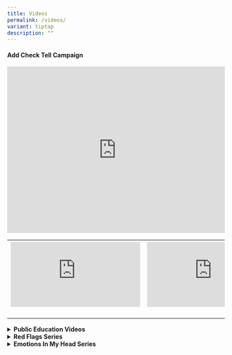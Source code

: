 ```yaml
---
title: Videos
permalink: /videos/
variant: tiptap
description: ""
---
```

<h4>Add Check Tell Campaign</h4>
<div class="iframe-wrapper">
<iframe height="385" width="100%" allowfullscreen="true" frameborder="0" src="https://www.youtube.com/embed/5wPxjwKtB0c?si=1Zds-hsZVG75R6Mu"></iframe>
</div>
<table style="minWidth: 75px">
<colgroup>
<col>
<col>
<col>
</colgroup>
<tbody>
<tr>
<th rowspan="1" colspan="1">
<div class="iframe-wrapper">
<iframe allowfullscreen="true" frameborder="0" src="https://www.youtube.com/embed/bIAo--B3V3A"></iframe>
</div>
</th>
<th rowspan="1" colspan="1">
<div class="iframe-wrapper">
<iframe allowfullscreen="true" frameborder="0" src="https://www.youtube.com/embed/Quheci-B3JU"></iframe>
</div>
</th>
<th rowspan="1" colspan="1">
<div class="iframe-wrapper">
<iframe allowfullscreen="true" frameborder="0" src="https://www.youtube.com/embed/Rs4s0nKWJmc"></iframe>
</div>
</th>
</tr>
<tr>
<td rowspan="1" colspan="1">
<p></p>
</td>
<td rowspan="1" colspan="1">
<p></p>
</td>
<td rowspan="1" colspan="1">
<p></p>
</td>
</tr>
</tbody>
</table>
<div data-type="detailGroup" class="isomer-accordion-group isomer-accordion isomer-accordion-white">
<details class="isomer-details">
<summary><strong>Public Education Videos</strong>
</summary>
<div data-type="detailsContent" class="isomer-details-content">
<p>Table</p>
<table style="minWidth: 75px">
<colgroup>
<col>
<col>
<col>
</colgroup>
<tbody>
<tr>
<th rowspan="1" colspan="1">
<p>Beware of Tech Support scams</p>
<div class="iframe-wrapper">
<iframe allowfullscreen="true" frameborder="0" src="https://www.youtube.com/embed/HDaHv_bgxS8"></iframe>
</div>
</th>
<th rowspan="1" colspan="1">
<p>Stay Safe from Investment Scams</p>
<div class="iframe-wrapper">
<iframe allowfullscreen="true" frameborder="0" src="https://www.youtube.com/embed/8rIsm809gmA"></iframe>
</div>
</th>
<th rowspan="1" colspan="1">
<p></p>
</th>
</tr>
<tr>
<td rowspan="1" colspan="1">
<p></p>
</td>
<td rowspan="1" colspan="1">
<p></p>
</td>
<td rowspan="1" colspan="1">
<p></p>
</td>
</tr>
<tr>
<td rowspan="1" colspan="1">
<p></p>
</td>
<td rowspan="1" colspan="1">
<p></p>
</td>
<td rowspan="1" colspan="1">
<p></p>
</td>
</tr>
</tbody>
</table>
</div>
</details>
</div>
<div data-type="detailGroup" class="isomer-accordion-group isomer-accordion isomer-accordion-white">
<details class="isomer-details">
<summary><strong>Red Flags Series</strong>
</summary>
<div data-type="detailsContent" class="isomer-details-content">
<table style="minWidth: 50px">
<colgroup>
<col>
<col>
</colgroup>
<tbody>
<tr>
<th rowspan="1" colspan="1">
<p><strong>Investment Scams</strong>
</p>
<div class="iframe-wrapper">
<iframe allowfullscreen="true" frameborder="0" src="https://www.youtube.com/embed/pM0igduWE9A"></iframe>
</div>
</th>
<th rowspan="1" colspan="1">
<p>Job Scams</p>
<div class="iframe-wrapper">
<iframe allowfullscreen="true" frameborder="0" src="https://www.youtube.com/embed/AxKEfu5x8Xk"></iframe>
</div>
</th>
</tr>
<tr>
<td rowspan="1" colspan="1">
<p><strong>E-Commerce Scams</strong>
</p>
<div class="iframe-wrapper">
<iframe allowfullscreen="true" frameborder="0" src="https://www.youtube.com/embed/lPmPEFw9E-4"></iframe>
</div>
</td>
<td rowspan="1" colspan="1">
<p><strong>Bank-related Phishing Scams</strong>
</p>
<div class="iframe-wrapper">
<iframe allowfullscreen="true" frameborder="0" src="https://www.youtube.com/embed/KB30i39fQB8"></iframe>
</div>
</td>
</tr>
</tbody>
</table>
</div>
</details>
</div>
<div data-type="detailGroup" class="isomer-accordion-group isomer-accordion isomer-accordion-white">
<details class="isomer-details">
<summary><strong>Emotions In My Head Series</strong>
</summary>
<div data-type="detailsContent" class="isomer-details-content">
<table style="minWidth: 75px">
<colgroup>
<col>
<col>
<col>
</colgroup>
<tbody>
<tr>
<td rowspan="1" colspan="1">
<p><strong>Investment Scams</strong>
</p>
<div class="iframe-wrapper">
<iframe allowfullscreen="true" frameborder="0" src="https://www.youtube.com/embed/62Jw37henQc"></iframe>
</div>
</td>
<td rowspan="1" colspan="1">
<p><strong>Job Scams</strong>
</p>
<div class="iframe-wrapper">
<iframe allowfullscreen="true" frameborder="0" src="https://www.youtube.com/embed/vCkRkup2NUw"></iframe>
</div>
</td>
<td rowspan="1" colspan="1">
<p><strong>Malware Scams</strong>
</p>
<div class="iframe-wrapper">
<iframe allowfullscreen="true" frameborder="0" src="https://www.youtube.com/embed/Pdk3yEcs7FM"></iframe>
</div>
</td>
</tr>
<tr>
<td rowspan="1" colspan="1">
<p><strong>Impersonation Scams</strong>
</p>
<div class="iframe-wrapper">
<iframe allowfullscreen="true" frameborder="0" src="https://www.youtube.com/embed/VOVsUXBxXNY"></iframe>
</div>
</td>
<td rowspan="1" colspan="1">
<p><strong>Phishing Scams</strong>
</p>
<div class="iframe-wrapper">
<iframe allowfullscreen="true" frameborder="0" src="https://www.youtube.com/embed/hNOWDEoXAYs"></iframe>
</div>
</td>
<td rowspan="1" colspan="1">
<p></p>
</td>
</tr>
</tbody>
</table>
</div>
</details>
</div>
<p></p>